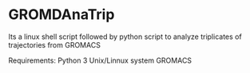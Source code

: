 # GROMDAnaTrip
Its a linux shell script followed by python script to analyze triplicates of trajectories from GROMACS


Requirements:
Python 3
Unix/Linnux system
GROMACS
